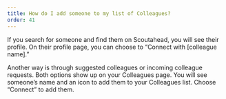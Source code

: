 ```yaml
---
title: How do I add someone to my list of Colleagues?
order: 41
---
```



If you search for someone and find them on Scoutahead, you will see their profile. On their profile page, you can choose to “Connect with [colleague name].”

Another way is through suggested colleagues or incoming colleague requests. Both options show up on your Colleagues page. You will see someone’s name and an icon to add them to your Colleagues list. Choose “Connect” to add them.
